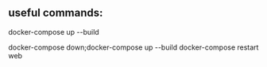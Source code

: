 ## useful commands:

docker-compose up --build

docker-compose down;docker-compose up --build
docker-compose restart web